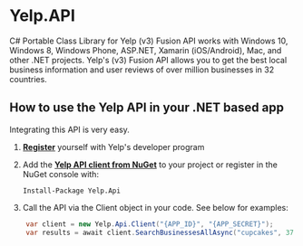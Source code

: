 # Yelp.API
C# Portable Class Library for Yelp (v3) Fusion API works with Windows 10, Windows 8, Windows Phone, ASP.NET, Xamarin (iOS/Android), Mac, and other .NET projects. Yelp's (v3) Fusion API allows you to get the best local business information and user reviews of over million businesses in 32 countries.

## How to use the Yelp API in your .NET based app

Integrating this API is very easy.

1. **[Register](https://www.yelp.com/developers/v3/manage_app)** yourself with Yelp's developer program
2. Add the **[Yelp API client from NuGet](https://www.nuget.org/packages/Yelp.Api/)** to your project or register in the NuGet console with:

	`Install-Package Yelp.Api`

3. Call the API via the Client object in your code. See below for examples:

```c#
    var client = new Yelp.Api.Client("{APP_ID}", "{APP_SECRET}");
    var results = await client.SearchBusinessesAllAsync("cupcakes", 37.786882, -122.399972);
```
